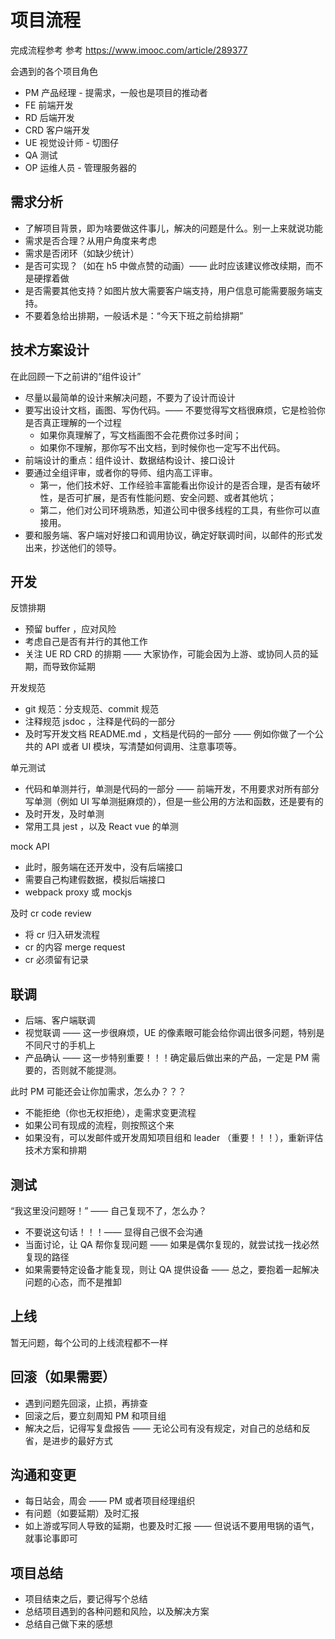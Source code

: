 # 项目流程

完成流程参考 参考 https://www.imooc.com/article/289377

会遇到的各个项目角色

- PM 产品经理 - 提需求，一般也是项目的推动者
- FE 前端开发
- RD 后端开发
- CRD 客户端开发
- UE 视觉设计师 - 切图仔
- QA 测试
- OP 运维人员 - 管理服务器的

## 需求分析

- 了解项目背景，即为啥要做这件事儿，解决的问题是什么。别一上来就说功能
- 需求是否合理？从用户角度来考虑
- 需求是否闭环（如缺少统计）
- 是否可实现？（如在 h5 中做点赞的动画）—— 此时应该建议修改续期，而不是硬撑着做
- 是否需要其他支持？如图片放大需要客户端支持，用户信息可能需要服务端支持。
- 不要着急给出排期，一般话术是：“今天下班之前给排期”

## 技术方案设计

在此回顾一下之前讲的“组件设计”

- 尽量以最简单的设计来解决问题，不要为了设计而设计
- 要写出设计文档，画图、写伪代码。—— 不要觉得写文档很麻烦，它是检验你是否真正理解的一个过程
    - 如果你真理解了，写文档画图不会花费你过多时间；
    - 如果你不理解，那你写不出文档，到时候你也一定写不出代码。
- 前端设计的重点：组件设计、数据结构设计、接口设计
- 要通过全组评审，或者你的导师、组内高工评审。
    - 第一，他们技术好、工作经验丰富能看出你设计的是否合理，是否有破坏性，是否可扩展，是否有性能问题、安全问题、或者其他坑；
    - 第二，他们对公司环境熟悉，知道公司中很多线程的工具，有些你可以直接用。
- 要和服务端、客户端对好接口和调用协议，确定好联调时间，以邮件的形式发出来，抄送他们的领导。

## 开发

反馈排期

- 预留 buffer ，应对风险
- 考虑自己是否有并行的其他工作
- 关注 UE RD CRD 的排期 —— 大家协作，可能会因为上游、或协同人员的延期，而导致你延期

开发规范

- git 规范：分支规范、commit 规范
- 注释规范 jsdoc ，注释是代码的一部分
- 及时写开发文档 README.md ，文档是代码的一部分 —— 例如你做了一个公共的 API 或者 UI 模块，写清楚如何调用、注意事项等。

单元测试

- 代码和单测并行，单测是代码的一部分 —— 前端开发，不用要求对所有部分写单测（例如 UI 写单测挺麻烦的），但是一些公用的方法和函数，还是要有的
- 及时开发，及时单测
- 常用工具 jest ，以及 React vue 的单测

mock API

- 此时，服务端在还开发中，没有后端接口
- 需要自己构建假数据，模拟后端接口
- webpack proxy 或 mockjs

及时 cr code review

- 将 cr 归入研发流程
- cr 的内容 merge request
- cr 必须留有记录

## 联调

- 后端、客户端联调
- 视觉联调 —— 这一步很麻烦，UE 的像素眼可能会给你调出很多问题，特别是不同尺寸的手机上
- 产品确认 —— 这一步特别重要！！！确定最后做出来的产品，一定是 PM 需要的，否则就不能提测。

此时 PM 可能还会让你加需求，怎么办？？？

- 不能拒绝（你也无权拒绝），走需求变更流程
- 如果公司有现成的流程，则按照这个来
- 如果没有，可以发邮件或开发周知项目组和 leader （重要！！！），重新评估技术方案和排期

## 测试

“我这里没问题呀！” —— 自己复现不了，怎么办？

- 不要说这句话！！！—— 显得自己很不会沟通
- 当面讨论，让 QA 帮你复现问题 —— 如果是偶尔复现的，就尝试找一找必然复现的路径
- 如果需要特定设备才能复现，则让 QA 提供设备 —— 总之，要抱着一起解决问题的心态，而不是推卸

## 上线

暂无问题，每个公司的上线流程都不一样

## 回滚（如果需要）

- 遇到问题先回滚，止损，再排查
- 回滚之后，要立刻周知 PM 和项目组
- 解决之后，记得写复盘报告 —— 无论公司有没有规定，对自己的总结和反省，是进步的最好方式

## 沟通和变更

- 每日站会，周会 —— PM 或者项目经理组织
- 有问题（如要延期）及时汇报
- 如上游或写同人导致的延期，也要及时汇报 —— 但说话不要用甩锅的语气，就事论事即可

## 项目总结

- 项目结束之后，要记得写个总结
- 总结项目遇到的各种问题和风险，以及解决方案
- 总结自己做下来的感想
